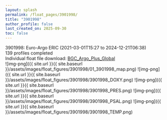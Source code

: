 ```yaml
---
layout: splash
permalink: /float_pages/3901998/
title: "3901998"
author_profile: false
last_created_on: 2025-09-30
toc: false
---
```

 
3901998: Euro-Argo ERIC (2021-03-01T15:27 to 2024-12-21T06:38)\
139 profiles completed\
Individual float file download: [BGC_Argo_Plus_Global](https://ftp.soest.hawaii.edu/bgc_argo_plus/Individual_Floats/outliers_removed/3901998_Sprof_processed.nc)\
![img-png]({{ site.url }}{{ site.baseurl }}/assets/images/float_figures/3901998/01_3901998_map.png)
![img-png]({{ site.url }}{{ site.baseurl }}/assets/images/float_figures/3901998/3901998_DOXY.png)
![img-png]({{ site.url }}{{ site.baseurl }}/assets/images/float_figures/3901998/3901998_PRES.png)
![img-png]({{ site.url }}{{ site.baseurl }}/assets/images/float_figures/3901998/3901998_PSAL.png)
![img-png]({{ site.url }}{{ site.baseurl }}/assets/images/float_figures/3901998/3901998_TEMP.png)
